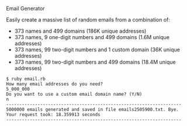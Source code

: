 Email Generator

Easily create a massive list of random emails from a combination of: 
- 373 names and 499 domains (186K unique addresses)
- 373 names, 9 one-digit numbers and 499 domains (1.6M unique addresses)
- 373 names, 99 two-digit numbers and 1 custom domain (36K unique addresses)
- 373 names, 99 two-digit numbers and 499 domains (18.4M unique addresses)
````
$ ruby email.rb
How many email addresses do you need?
5_000_000
Do you want to use a custom email domain name? (Y/N)
n
-------------------------------------------------------------------
5000000 emails generated and saved in file emails2505900.txt. Bye.
Your request took: 18.359913 seconds
-------------------------------------------------------------------
````
